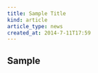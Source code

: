 ```yaml
---
title: Sample Title
kind: article
article_type: news
created_at: 2014-7-11T17:59
---
```


## Sample

